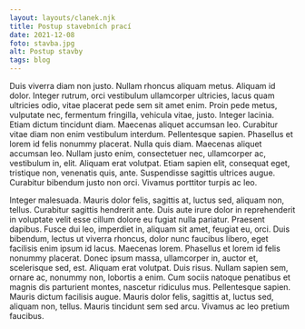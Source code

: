 ```yaml
---
layout: layouts/clanek.njk
title: Postup stavebních prací
date: 2021-12-08
foto: stavba.jpg
alt: Postup stavby
tags: blog
---
```


   Duis viverra diam non justo. Nullam rhoncus aliquam metus. Aliquam id dolor. Integer rutrum, orci vestibulum ullamcorper ultricies, lacus quam ultricies odio, vitae placerat pede sem sit amet enim. Proin pede metus, vulputate nec, fermentum fringilla, vehicula vitae, justo. Integer lacinia. Etiam dictum tincidunt diam. Maecenas aliquet accumsan leo. Curabitur vitae diam non enim vestibulum interdum. Pellentesque sapien. Phasellus et lorem id felis nonummy placerat. Nulla quis diam. Maecenas aliquet accumsan leo. Nullam justo enim, consectetuer nec, ullamcorper ac, vestibulum in, elit. Aliquam erat volutpat. Etiam sapien elit, consequat eget, tristique non, venenatis quis, ante. Suspendisse sagittis ultrices augue. Curabitur bibendum justo non orci. Vivamus porttitor turpis ac leo.

  Integer malesuada. Mauris dolor felis, sagittis at, luctus sed, aliquam non, tellus. Curabitur sagittis hendrerit ante. Duis aute irure dolor in reprehenderit in voluptate velit esse cillum dolore eu fugiat nulla pariatur. Praesent dapibus. Fusce dui leo, imperdiet in, aliquam sit amet, feugiat eu, orci. Duis bibendum, lectus ut viverra rhoncus, dolor nunc faucibus libero, eget facilisis enim ipsum id lacus. Maecenas lorem. Phasellus et lorem id felis nonummy placerat. Donec ipsum massa, ullamcorper in, auctor et, scelerisque sed, est. Aliquam erat volutpat. Duis risus. Nullam sapien sem, ornare ac, nonummy non, lobortis a enim. Cum sociis natoque penatibus et magnis dis parturient montes, nascetur ridiculus mus. Pellentesque sapien. Mauris dictum facilisis augue. Mauris dolor felis, sagittis at, luctus sed, aliquam non, tellus. Mauris tincidunt sem sed arcu. Vivamus ac leo pretium faucibus.

    

